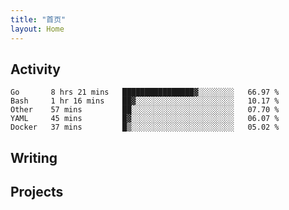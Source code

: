 ```yaml
---
title: "首页"
layout: Home
---
```


## Activity
<!--START_SECTION:waka-->
```text
Go       8 hrs 21 mins   ████████████████▓░░░░░░░░   66.97 % 
Bash     1 hr 16 mins    ██▓░░░░░░░░░░░░░░░░░░░░░░   10.17 % 
Other    57 mins         ██░░░░░░░░░░░░░░░░░░░░░░░   07.70 % 
YAML     45 mins         █▓░░░░░░░░░░░░░░░░░░░░░░░   06.07 % 
Docker   37 mins         █▒░░░░░░░░░░░░░░░░░░░░░░░   05.02 % 
```
<!--END_SECTION:waka-->

## Writing
<PindedPosts />

## Projects
<Projects />
